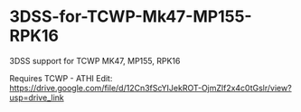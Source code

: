 # 3DSS-for-TCWP-Mk47-MP155-RPK16
3DSS support for TCWP MK47, MP155, RPK16

Requires TCWP - ATHI Edit:
https://drive.google.com/file/d/12Cn3fScYIJekROT-OjmZlf2x4c0tGslr/view?usp=drive_link
